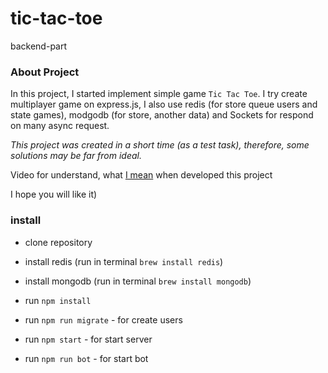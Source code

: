 # tic-tac-toe
backend-part

### About Project
In this project, I started implement simple game `Tic Tac Toe`.
I try create multiplayer game on express.js, I also use redis (for store queue users and state games), modgodb (for store, another data) and Sockets for respond on many async request. 


*This project was created in a short time (as a test task), therefore, some solutions may be far from ideal.*

Video for understand, what 
[I mean](https://www.dropbox.com/s/qy0konji0y74kmk/%D0%97%D0%B0%D0%BF%D0%B8%D1%81%D1%8C%20%D1%8D%D0%BA%D1%80%D0%B0%D0%BD%D0%B0%202019-07-31%20%D0%B2%2017.15.36.mov?dl=0) 
when developed this project

I hope you will like it)
### install 
- clone repository
 
- install redis (run in terminal `brew install redis`)
- install mongodb (run in terminal  `brew install mongodb`)

- run `npm install`
- run `npm run migrate` - for create users
- run `npm start` - for start server
- run `npm run bot` - for start bot


 
